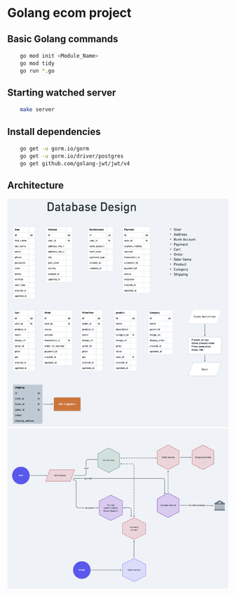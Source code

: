 # Golang ecom project

## Basic Golang commands

```zsh
    go mod init <Module_Name>
    go mod tidy
    go run *.go
```

## Starting watched server

```zsh
    make server
```

## Install dependencies

```zsh
    go get -u gorm.io/gorm
    go get -u gorm.io/driver/postgres
    go get github.com/golang-jwt/jwt/v4
```

## Architecture

![PostgresSQL Design](./DatabaseDesign.png)
![Architecture](./MultiSellerDesign.png)
